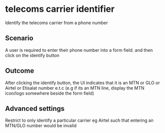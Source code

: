 # telecoms carrier identifier

Identify the telecoms carrier from a phone number

## Scenario

A user is required to enter their phone number into a form field.
and then click on the identify button

## Outcome

After clicking the identify button, the UI indicates that it is an MTN or GLO or Airtel or Etisalat number e.t.c (e.g if its an MTN line, display the MTN icon/logo somewhere beside the form field)

## Advanced settings

Restrict to only identify a particular carrier eg Airtel such that entering an MTN/GLO number would be invalid
